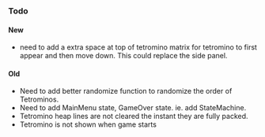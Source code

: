 ### Todo

#### New
* need to add a extra space at top of tetromino matrix for tetromino to
  first appear and then move down. This could replace the side panel.


#### Old
* Need to add better randomize function to randomize the order of Tetrominos.
* Need to add MainMenu state, GameOver state. ie. add StateMachine.
* Tetromino heap lines are not cleared the instant they are fully packed.
* Tetromino is not shown when game starts
